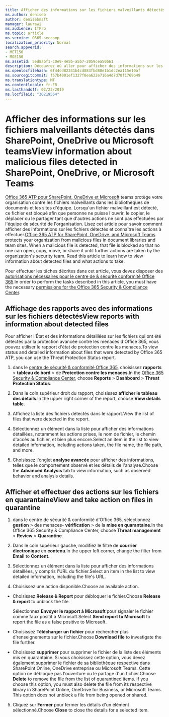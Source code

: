 ```yaml
---
title: Afficher des informations sur les fichiers malveillants détectés dans SharePoint, OneDrive ou Microsoft teams
ms.author: deniseb
author: denisebmsft
manager: laurawi
ms.audience: ITPro
ms.topic: article
ms.service: O365-seccomp
localization_priority: Normal
search.appverid:
- MET150
- MOE150
ms.assetid: 5ed8abf1-c0e9-4e5b-a5b7-2059cea50b61
description: Découvrez où aller pour afficher des informations sur les fichiers malveillants détectés dans SharePoint, OneDrive ou teams et comment effectuer des actions sur ces fichiers.
ms.openlocfilehash: 6f44cd82241b4cd883fbd80e1b1dc2ea115e10af
ms.sourcegitcommit: f57b4001ef1327f0ea622e716a4d7d78f1769b49
ms.translationtype: MT
ms.contentlocale: fr-FR
ms.lasthandoff: 02/23/2019
ms.locfileid: "30219564"
---
```

# <a name="view-information-about-malicious-files-detected-in-sharepoint-onedrive-or-microsoft-teams"></a><span data-ttu-id="3e34b-103">Afficher des informations sur les fichiers malveillants détectés dans SharePoint, OneDrive ou Microsoft teams</span><span class="sxs-lookup"><span data-stu-id="3e34b-103">View information about malicious files detected in SharePoint, OneDrive, or Microsoft Teams</span></span>

<span data-ttu-id="3e34b-p101">[Office 365 ATP pour SharePoint, OneDrive et Microsoft](atp-for-spo-odb-and-teams.md) teams protège votre organisation contre les fichiers malveillants dans les bibliothèques de documents et les sites d'équipe. Lorsqu'un fichier malveillant est détecté, ce fichier est bloqué afin que personne ne puisse l'ouvrir, le copier, le déplacer ou le partager tant que d'autres actions ne sont pas effectuées par l'équipe de sécurité de l'organisation. Lisez cet article pour savoir comment afficher des informations sur les fichiers détectés et connaître les actions à effectuer.</span><span class="sxs-lookup"><span data-stu-id="3e34b-p101">[Office 365 ATP for SharePoint, OneDrive, and Microsoft Teams](atp-for-spo-odb-and-teams.md) protects your organization from malicious files in document libraries and team sites. When a malicious file is detected, that file is blocked so that no one can open, copy, move, or share it until further actions are taken by the organization's security team. Read this article to learn how to view information about detected files and what actions to take.</span></span> 

<span data-ttu-id="3e34b-107">Pour effectuer les tâches décrites dans cet article, vous devez disposer des [autorisations nécessaires pour le centre de &amp; sécurité conformité Office 365](permissions-in-the-security-and-compliance-center.md).</span><span class="sxs-lookup"><span data-stu-id="3e34b-107">In order to perform the tasks described in this article, you must have the necessary [permissions for the Office 365 Security &amp; Compliance Center](permissions-in-the-security-and-compliance-center.md).</span></span> 
  
## <a name="view-reports-with-information-about-detected-files"></a><span data-ttu-id="3e34b-108">Affichage des rapports avec des informations sur les fichiers détectés</span><span class="sxs-lookup"><span data-stu-id="3e34b-108">View reports with information about detected files</span></span>

<span data-ttu-id="3e34b-109">Pour afficher l'État et des informations détaillées sur les fichiers qui ont été détectés par la protection avancée contre les menaces d'Office 365, vous pouvez utiliser le rapport d'état de protection contre les menaces.</span><span class="sxs-lookup"><span data-stu-id="3e34b-109">To view status and detailed information about files that were detected by Office 365 ATP, you can use the Threat Protection Status report.</span></span>
  
1. <span data-ttu-id="3e34b-110">dans le [centre de sécurité &amp; conformité Office 365](https://protection.office.com), choisissez **rapports** \> **tableau de bord** \> de **Protection contre les menaces**.</span><span class="sxs-lookup"><span data-stu-id="3e34b-110">In the [Office 365 Security &amp; Compliance Center](https://protection.office.com), choose **Reports** \> **Dashboard** \> **Threat Protection Status**.</span></span>
    
2. <span data-ttu-id="3e34b-111">Dans le coin supérieur droit du rapport, choisissez **afficher le tableau des détails**.</span><span class="sxs-lookup"><span data-stu-id="3e34b-111">In the upper right corner of the report, choose **View details table**.</span></span>
    
3. <span data-ttu-id="3e34b-112">Affichez la liste des fichiers détectés dans le rapport.</span><span class="sxs-lookup"><span data-stu-id="3e34b-112">View the list of files that were detected in the report.</span></span>
    
4. <span data-ttu-id="3e34b-113">Sélectionnez un élément dans la liste pour afficher des informations détaillées, notamment les actions prises, le nom de fichier, le chemin d'accès au fichier, et bien plus encore.</span><span class="sxs-lookup"><span data-stu-id="3e34b-113">Select an item in the list to view detailed information, including actions taken, the file name, the file path, and more.</span></span>
    
5. <span data-ttu-id="3e34b-114">Choisissez l'onglet **analyse avancée** pour afficher des informations, telles que le comportement observé et les détails de l'analyse.</span><span class="sxs-lookup"><span data-stu-id="3e34b-114">Choose the **Advanced Analysis** tab to view information, such as observed behavior and analysis details.</span></span> 
  
## <a name="view-and-take-action-on-files-in-quarantine"></a><span data-ttu-id="3e34b-115">Afficher et effectuer des actions sur les fichiers en quarantaine</span><span class="sxs-lookup"><span data-stu-id="3e34b-115">View and take action on files in quarantine</span></span>

1. <span data-ttu-id="3e34b-116">dans le centre de sécurité &amp; conformité d'Office 365, sélectionnez **gestion** \> des menaces- **vérification** \> de la **mise en quarantaine**.</span><span class="sxs-lookup"><span data-stu-id="3e34b-116">In the Office 365 Security &amp; Compliance Center, choose **Threat management** \> **Review** \> **Quarantine**.</span></span>
    
2. <span data-ttu-id="3e34b-117">Dans le coin supérieur gauche, modifiez le filtre de **courrier électronique** en **contenu**.</span><span class="sxs-lookup"><span data-stu-id="3e34b-117">In the upper left corner, change the filter from **Email** to **Content**.</span></span>
    
3. <span data-ttu-id="3e34b-118">Sélectionnez un élément dans la liste pour afficher des informations détaillées, y compris l'URL du fichier.</span><span class="sxs-lookup"><span data-stu-id="3e34b-118">Select an item in the list to view detailed information, including the file's URL.</span></span>
    
4. <span data-ttu-id="3e34b-119">Choisissez une action disponible.</span><span class="sxs-lookup"><span data-stu-id="3e34b-119">Choose an available action.</span></span>
    
  - <span data-ttu-id="3e34b-120">Choisissez **Release &amp; Report** pour débloquer le fichier.</span><span class="sxs-lookup"><span data-stu-id="3e34b-120">Choose **Release &amp; report** to unblock the file.</span></span> 
    
    <span data-ttu-id="3e34b-121">Sélectionnez **Envoyer le rapport à Microsoft** pour signaler le fichier comme faux positif à Microsoft.</span><span class="sxs-lookup"><span data-stu-id="3e34b-121">Select **Send report to Microsoft** to report the file as a false positive to Microsoft.</span></span> 
    
  - <span data-ttu-id="3e34b-122">Choisissez **Télécharger un fichier** pour rechercher plus d'renseignements sur le fichier.</span><span class="sxs-lookup"><span data-stu-id="3e34b-122">Choose **Download file** to investigate the file further.</span></span> 
    
  - <span data-ttu-id="3e34b-p102">Choisissez **supprimer** pour supprimer le fichier de la liste des éléments mis en quarantaine. Si vous choisissez cette option, vous devez également supprimer le fichier de sa bibliothèque respective dans SharePoint Online, OneDrive entreprise ou Microsoft Teams. Cette option ne débloque pas l'ouverture ou le partage d'un fichier.</span><span class="sxs-lookup"><span data-stu-id="3e34b-p102">Choose **Delete** to remove the file from the list of quarantined items. If you choose this option, you must also delete the file from its respective library in SharePoint Online, OneDrive for Business, or Microsoft Teams. This option does not unblock a file from being opened or shared.</span></span> 
    
5. <span data-ttu-id="3e34b-126">Cliquez sur **Fermer** pour fermer les détails d'un élément sélectionné.</span><span class="sxs-lookup"><span data-stu-id="3e34b-126">Choose **Close** to close the details for a selected item.</span></span> 
  
  

